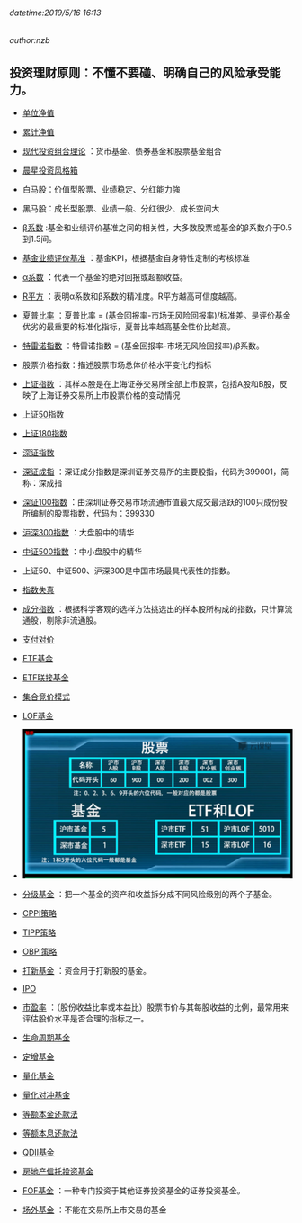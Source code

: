###### datetime:2019/5/16 16:13
###### author:nzb

## 投资理财原则：不懂不要碰、明确自己的风险承受能力。

- [单位净值](https://baike.baidu.com/item/%E5%8D%95%E4%BD%8D%E5%87%80%E5%80%BC/9410493?fr=aladdin)
- [累计净值](https://baike.baidu.com/item/%E7%B4%AF%E8%AE%A1%E5%87%80%E5%80%BC/9410521?fr=aladdin)
- [现代投资组合理论](https://baike.baidu.com/item/现代投资组合理论/8303372?fr=aladdin)
：货币基金、债券基金和股票基金组合
- [晨星投资风格箱](cn.morningstar.com/help/data/fundstylebox.html)
- 白马股：价值型股票、业绩稳定、分红能力強
- 黑马股：成长型股票、业绩一般、分红很少、成长空间大
- [β系数](https://baike.baidu.com/item/%CE%B2%E7%B3%BB%E6%95%B0/6685182?fr=aladdin)
:基金和业绩评价基准之间的相关性，大多数股票或基金的β系数介于0.5到1.5间。
- [基金业绩评价基准](https://zhidao.baidu.com/question/122122108.html)
：基金KPI，根据基金自身特性定制的考核标准
- [α系数](https://baike.baidu.com/item/%E9%98%BF%E5%B0%94%E6%B3%95%E7%B3%BB%E6%95%B0/4483859?fr=aladdin)
：代表一个基金的绝对回报或超额收益。
- [R平方](https://baike.baidu.com/item/R平方/1419748?fr=aladdin)
：表明α系数和β系数的精准度。R平方越高可信度越高。
- [夏普比率](https://baike.baidu.com/item/%E5%A4%8F%E6%99%AE%E6%AF%94%E7%8E%87/2549763?fr=aladdin)
：夏普比率 = (基金回报率-市场无风险回报率)/标准差。是评价基金优劣的最重要的标准化指标，夏普比率越高基金性价比越高。
- [特雷诺指数](https://baike.baidu.com/item/%E7%89%B9%E9%9B%B7%E8%AF%BA%E6%8C%87%E6%95%B0/1944946?fr=aladdin)
：特雷诺指数 = (基金回报率-市场无风险回报率)/β系数。
- 股票价格指数：描述股票市场总体价格水平变化的指标
- [上证指数](https://baike.baidu.com/item/%E4%B8%8A%E6%B5%B7%E8%AF%81%E5%88%B8%E7%BB%BC%E5%90%88%E6%8C%87%E6%95%B0/9556996?fromtitle=%E4%B8%8A%E8%AF%81%E6%8C%87%E6%95%B0&fromid=2839288&fr=aladdin#2_13)
：其样本股是在上海证券交易所全部上市股票，包括A股和B股，反映了上海证券交易所上市股票价格的变动情况
- [上证50指数](https://baike.baidu.com/item/%E4%B8%8A%E8%AF%8150%E6%8C%87%E6%95%B0)
- [上证180指数](https://baike.baidu.com/item/%E4%B8%8A%E8%AF%81180%E6%8C%87%E6%95%B0)
- [深证指数](https://baike.baidu.com/item/%E6%B7%B1%E8%AF%81%E6%8C%87%E6%95%B0/4477551?fr=aladdin)
- [深证成指](https://baike.baidu.com/item/%E6%B7%B1%E5%9C%B3%E8%AF%81%E5%88%B8%E4%BA%A4%E6%98%93%E6%89%80%E6%88%90%E4%BB%BD%E8%82%A1%E4%BB%B7%E6%8C%87%E6%95%B0/2114587?fromtitle=%E6%B7%B1%E8%AF%81%E6%88%90%E6%8C%87&fromid=408981&fr=aladdin)
：深证成分指数是深圳证券交易所的主要股指，代码为399001，简称：深成指
- [深证100指数](https://baike.baidu.com/item/%E6%B7%B1%E8%AF%81100%E6%8C%87%E6%95%B0/8394120?fr=aladdin)
：由深圳证券交易市场流通市值最大成交最活跃的100只成份股所编制的股票指数，代码为：399330
- [沪深300指数](https://baike.baidu.com/item/%E6%B2%AA%E6%B7%B1300%E6%8C%87%E6%95%B0)
：大盘股中的精华
- [中证500指数](https://baike.baidu.com/item/%E4%B8%AD%E8%AF%81500%E6%8C%87%E6%95%B0)
：中小盘股中的精华
- 上证50、中证500、沪深300是中国市场最具代表性的指数。
- [指数失真](http://www.360doc.com/content/12/0827/15/3013042_232625633.shtml)
- [成分指数](https://baike.baidu.com/item/%E6%88%90%E4%BB%BD%E6%8C%87%E6%95%B0/6430040?fr=aladdin)
：根据科学客观的选样方法挑选出的样本股所构成的指数，只计算流通股，剔除非流通股。
- [支付对价](https://baike.baidu.com/item/%E6%94%AF%E4%BB%98%E5%AF%B9%E4%BB%B7/10149723?fr=aladdin)
- [ETF基金](https://baike.baidu.com/item/%E4%BA%A4%E6%98%93%E5%9E%8B%E5%BC%80%E6%94%BE%E5%BC%8F%E6%8C%87%E6%95%B0%E5%9F%BA%E9%87%91/3228983?fromtitle=ETF%E5%9F%BA%E9%87%91&fromid=4661310&fr=aladdin)
- [ETF联接基金](https://baike.baidu.com/item/ETF%E8%81%94%E6%8E%A5%E5%9F%BA%E9%87%91/6386082?fr=aladdin)
- [集合竞价模式](https://baike.baidu.com/item/%E9%9B%86%E5%90%88%E7%AB%9E%E4%BB%B7/460444?fr=aladdin)
- [LOF基金](https://baike.baidu.com/item/lof基金/10908947?fr=aladdin)

- ![](./img/股票基金代码.png)
- [分级基金](https://baike.baidu.com/item/分级基金/1044558?fr=aladdin)
：把一个基金的资产和收益拆分成不同风险级别的两个子基金。
- [CPPI策略](http://www.360doc.com/content/16/0405/22/31785815_548157049.shtml)
- [TIPP策略](https://baike.baidu.com/item/TIPP%E7%AD%96%E7%95%A5/6200512?fr=aladdin)
- [OBPI策略](https://baike.baidu.com/item/%E6%8A%95%E8%B5%84%E7%BB%84%E5%90%88%E4%BF%9D%E9%99%A9%E7%AD%96%E7%95%A5/12750321?fr=aladdin)
- [打新基金](https://baike.baidu.com/item/%E6%89%93%E6%96%B0/387024?fr=aladdin)
：资金用于打新股的基金。
- [IPO](https://baike.baidu.com/item/%E9%A6%96%E6%AC%A1%E5%85%AC%E5%BC%80%E5%8B%9F%E8%82%A1/52072?fromtitle=IPO&fromid=210299&fr=aladdin)
- [市盈率](https://baike.baidu.com/item/%E5%B8%82%E7%9B%88%E7%8E%87/90136?fr=aladdin)
：（股份收益比率或本益比）股票市价与其每股收益的比例，最常用来评估股价水平是否合理的指标之一。
- [生命周期基金](https://baike.baidu.com/item/%E7%94%9F%E5%91%BD%E5%91%A8%E6%9C%9F%E5%9F%BA%E9%87%91/10082956?fr=aladdin)
- [定增基金](https://baike.baidu.com/item/%E5%AE%9A%E5%A2%9E%E5%9F%BA%E9%87%91/13895446?fr=aladdin)
- [量化基金](https://baike.baidu.com/item/%E9%87%8F%E5%8C%96%E5%9F%BA%E9%87%91/6025658?fr=aladdin)
- [量化对冲基金](https://baike.baidu.com/item/%E9%87%8F%E5%8C%96%E6%8A%95%E8%B5%84%E4%B8%8E%E5%AF%B9%E5%86%B2%E5%9F%BA%E9%87%91/7632294?fromtitle=%E9%87%8F%E5%8C%96%E5%AF%B9%E5%86%B2%E5%9F%BA%E9%87%91&fromid=15914072&fr=aladdin)
- [等额本金还款法](https://baike.baidu.com/item/%E7%AD%89%E9%A2%9D%E6%9C%AC%E9%87%91%E8%BF%98%E6%AC%BE%E6%B3%95/8040358?fr=aladdin)
- [等额本息还款法](https://baike.baidu.com/item/%E7%AD%89%E9%A2%9D%E6%9C%AC%E6%81%AF%E8%BF%98%E6%AC%BE%E6%B3%95)
- [QDII基金](https://baike.baidu.com/item/QDII%E5%9F%BA%E9%87%91/7613203?fr=aladdin)
- [房地产信托投资基金](https://baike.baidu.com/item/%E6%88%BF%E5%9C%B0%E4%BA%A7%E4%BF%A1%E6%89%98%E6%8A%95%E8%B5%84%E5%9F%BA%E9%87%91/7601047?fr=aladdin)
- [FOF基金](https://baike.baidu.com/item/%E5%9F%BA%E9%87%91%E4%B8%AD%E7%9A%84%E5%9F%BA%E9%87%91/3519478?fromtitle=FOF%E5%9F%BA%E9%87%91&fromid=10315394&fr=aladdin)
：一种专门投资于其他证券投资基金的证券投资基金。
- [场外基金](https://baike.baidu.com/item/%E5%9C%BA%E5%A4%96%E5%9F%BA%E9%87%91/12719522?fr=aladdin)
：不能在交易所上市交易的基金








